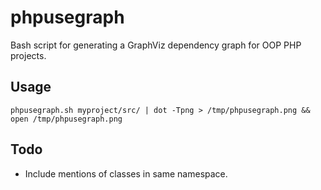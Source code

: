 phpusegraph
===========

Bash script for generating a GraphViz dependency graph for OOP PHP projects.

Usage
-----

    phpusegraph.sh myproject/src/ | dot -Tpng > /tmp/phpusegraph.png && open /tmp/phpusegraph.png

Todo
----

* Include mentions of classes in same namespace.
